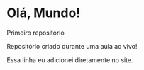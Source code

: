 # Olá, Mundo!
 Primeiro repositório

 Repositório criado durante uma aula ao vivo!

Essa linha eu adicionei diretamente no site.
